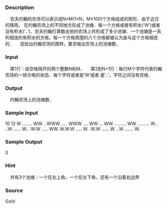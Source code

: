 
### Description
    农夫约翰的农场可以表示成N×M(1≤N，M≤100)个方格组成的矩形．由于近日的降雨，
在约翰农场上的不同地方形成了池塘．每一个方格或者有积水(’W’)或者没有积水(’．’)．农夫约翰打算数出他的农场上共形成了多少池塘．一个池塘是一系列相连的有积水的方格，每一个方格周围的八个方格都被认为是与这个方格相连的．
    现给出约翰农场的图样，要求输出农场上的池塘数．
### Input
    第1行：由空格隔开的两个整数N和M．
    第2到N+1行：每行M个字符代表约翰农场的一排方格的状态．每个字符或者是’W’或者
是’．’，字符之间没有空格．
### Output
    约翰农场上的池塘数．

### Sample Input
10 12
W ........ WW.
. WWW ..... WWW
.... WW ... WW.
......... WW.
......... W..
..W ...... W..
.W.W ..... WW.
W.W.W ..... W.
.W.W ...... W.
..W ....... W.
### Sample Output
3
### Hint
    共有3个池塘：一个在左上角，一个在左下角，还有一个沿着右边界
### Source
Gold